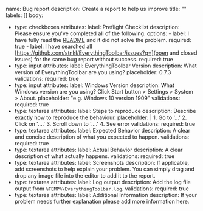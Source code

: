 name: Bug report
description: Create a report to help us improve 
title: ""
labels: []
body:
- type: checkboxes
  attributes:
    label: Preflight Checklist
    description: Please ensure you've completed all of the following.
    options:
      - label: I have fully read the [README](https://github.com/stnkl/EverythingToolbar/blob/master/README.md) and it did not solve the problem.
        required: true
      - label: I have searched all [https://github.com/stnkl/EverythingToolbar/issues?q=](open and closed issues) for the same bug report without success.
        required: true
- type: input
  attributes:
    label: EverythingToolbar Version
    description: What version of EverythingToolbar are you using?
    placeholder: 0.7.3
  validations:
    required: true
- type: input
  attributes:
    label: Windows Version
    description: What Windows version are you using? Click Start button > Settings > System > About.
    placeholder: "e.g. Windows 10 version 1909"
  validations:
    required: true
- type: textarea
  attributes:
    label: Steps to reproduce
    description: Describe exactly how to reproduce the behaviour.
    placeholder: |
      1. Go to '...'
      2. Click on '....'
      3. Scroll down to '....'
      4. See error
  validations:
    required: true
- type: textarea
  attributes:
    label: Expected Behavior
    description: A clear and concise description of what you expected to happen.
  validations:
    required: true
- type: textarea
  attributes:
    label: Actual Behavior
    description: A clear description of what actually happens.
  validations:
    required: true
- type: textarea
  attributes:
    label: Screenshots
    description: If applicable, add screenshots to help explain your problem. You can simply drag and drop any image file into the editor to add it to the report.
- type: textarea
  attributes:
    label: Log output
    description: Add the log file output from `%TEMP%\EverythingToolbar.log`.
  validations:
    required: true
- type: textarea
  attributes:
    label: Additional Information
    description: If your problem needs further explanation please add more information here.
